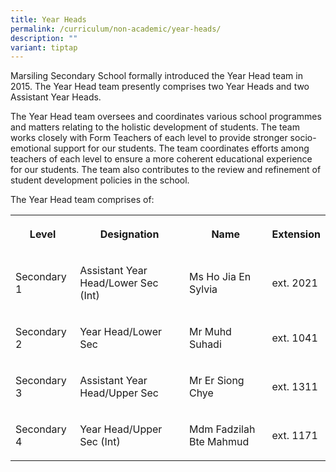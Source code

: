 ```yaml
---
title: Year Heads
permalink: /curriculum/non-academic/year-heads/
description: ""
variant: tiptap
---
```

<p>Marsiling Secondary School formally introduced the Year Head team in 2015. The Year Head team presently comprises two Year Heads and two Assistant Year Heads.</p><p>The Year Head team oversees and coordinates various school programmes and matters relating to the holistic development of students. The team works closely with Form Teachers of each level to provide stronger socio-emotional support for our students. The team coordinates efforts among teachers of each level to ensure a more coherent educational experience for our students. The team also contributes to the review and refinement of student development policies in the school.</p><p>The Year Head team comprises of:</p><table><tbody><tr><th rowspan="1" colspan="1"><p>Level</p></th><th rowspan="1" colspan="1"><p>Designation</p></th><th rowspan="1" colspan="1"><p>Name</p></th><th rowspan="1" colspan="1"><p>Extension</p></th></tr><tr><td rowspan="1" colspan="1"><p>Secondary 1</p></td><td rowspan="1" colspan="1"><p>Assistant Year Head/Lower Sec (Int)</p></td><td rowspan="1" colspan="1"><p>Ms Ho Jia En Sylvia</p></td><td rowspan="1" colspan="1"><p>ext. 2021</p></td></tr><tr><td rowspan="1" colspan="1"><p>Secondary 2</p></td><td rowspan="1" colspan="1"><p>Year Head/Lower Sec</p></td><td rowspan="1" colspan="1"><p>Mr Muhd Suhadi</p></td><td rowspan="1" colspan="1"><p>ext. 1041</p></td></tr><tr><td rowspan="1" colspan="1"><p>Secondary 3</p></td><td rowspan="1" colspan="1"><p>Assistant Year Head/Upper Sec</p></td><td rowspan="1" colspan="1"><p>Mr Er Siong Chye</p></td><td rowspan="1" colspan="1"><p>ext. 1311</p></td></tr><tr><td rowspan="1" colspan="1"><p>Secondary 4</p></td><td rowspan="1" colspan="1"><p>Year Head/Upper Sec (Int)</p></td><td rowspan="1" colspan="1"><p>Mdm Fadzilah Bte Mahmud</p></td><td rowspan="1" colspan="1"><p>ext. 1171</p></td></tr></tbody></table><p></p>
